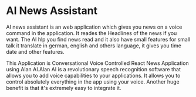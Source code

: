 # AI News Assistant

AI news assistant is an web application which gives you news on a voice command in the application. It reades the Headlines of the news if you want. The AI hlp you find news read and it also have small features for small talk it translate in german, english and others language, it gives you time date and other features.

This Application is  Conversational Voice Controlled React News Application using Alan AI.Alan AI is a revolutionary speech recognition software that allows you to add voice capabilities to your applications. It allows you to control absolutely everything in the app using your voice. Another huge benefit is that it's extremely easy to integrate it.


